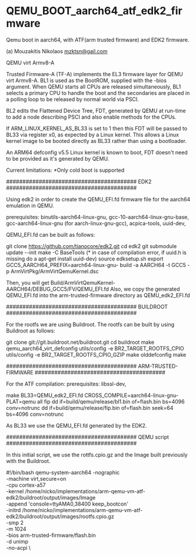 # QEMU_BOOT_aarch64_atf_edk2_firmware
Qemu boot in aarch64, with ATF(arm trusted firmware) and EDK2 firmware.



(a) Mouzakitis Nikolaos
mzktsn@gail.com

QEMU virt Armv8-A

Trusted Firmware-A (TF-A) implements the EL3 firmware layer for QEMU virt Armv8-A.
BL1 is used as the BootROM, supplied with the -bios argument. 
When QEMU starts all CPUs are released simultaneously, 
BL1 selects a primary CPU to handle the boot and the secondaries
are placed in a polling loop to be released by normal world via PSCI.

BL2 edits the Flattened Device Tree, FDT, 
generated by QEMU at run-time to add a node
describing PSCI and also enable methods for the CPUs.

If ARM_LINUX_KERNEL_AS_BL33 is set to 1 then this FDT will be passed
to BL33 via register x0, as expected by a Linux kernel. 
This allows a Linux kernel image to be booted directly as 
BL33 rather than using a bootloader.

An ARM64 defconfig v5.5 Linux kernel is known to boot, 
FDT doesn't need to be provided as it's generated by QEMU.

Current limitations: *Only cold boot is supported


########################################
EDK2
########################################

Using edk2 in order to create the QEMU_EFI.fd firmware file for the 
aarch64 emulation in QEMU.

prerequisites: 
	binutils-aarch64-linux-gnu, 
	gcc-10-aarch64-linux-gnu-base, 
	gcc-aarch64-linux-gnu (for aarch-linux-gnu-gcc), 
	acpica-tools,
	uuid-dev,

QEMU_EFI.fd can be built 
as follows:

git clone https://github.com/tianocore/edk2.git
cd edk2
git submodule update --init
make -C BaseTools  (* in case of compilation error, if uuid.h is missing do a apt-get install uuid-dev)
source edksetup.sh
export GCC5_AARCH64_PREFIX=aarch64-linux-gnu-
build -a AARCH64 -t GCC5 -p ArmVirtPkg/ArmVirtQemuKernel.dsc

Then, you will get Build/ArmVirtQemuKernel-AARCH64/DEBUG_GCC5/FV/QEMU_EFI.fd
Also, we copy the generated QEMU_EFI.fd into the arm-trusted-firmware directory as QEMU_edk2_EFI.fd

########################################
BUILDROOT
########################################

For the rootfs we are using Buildroot.
The rootfs can be built by using Buildroot as follows:

git clone git://git.buildroot.net/buildroot.git
cd buildroot
make qemu_aarch64_virt_defconfig
utils/config -e BR2_TARGET_ROOTFS_CPIO
utils/config -e BR2_TARGET_ROOTFS_CPIO_GZIP
make olddefconfig
make

########################################
ARM-TRUSTED-FIRMWARE
########################################

For the ATF compilation:
prerequisites:
	libssl-dev,

make BL33=QEMU_edk2_EFI.fd CROSS_COMPILE=aarch64-linux-gnu- PLAT=qemu all fip
dd if=build/qemu/release/bl1.bin of=flash.bin bs=4096 conv=notrunc
dd if=build/qemu/release/fip.bin of=flash.bin seek=64 bs=4096 conv=notrunc

As BL33 we use the QEMU_EFI.fd generated by the EDK2.

########################################
QEMU script
########################################

In this initial script, we use the rottfs.cpio.gz and the Image 
built previously with the Buildroot.

#!/bin/bash
qemu-system-aarch64 -nographic \
	-machine virt,secure=on \
	-cpu cortex-a57  \
	-kernel /home/nicko/implementations/arm-qemu-vm-atf-edk2/buildroot/output/images/Image \
	-append 'console=ttyAMA0,38400 keep_bootcon'  \
	-initrd /home/nicko/implementations/arm-qemu-vm-atf-edk2/buildroot/output/images/rootfs.cpio.gz \
	-smp 2 \
	-m 1024 \
       	-bios arm-trusted-firmware/flash.bin   \
	-d unimp \
	-no-acpi \

